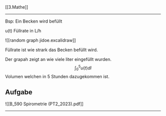 [[3.Mathe]]
___
Bsp: Ein Becken wird befüllt

u(t) Füllrate in L/h

![[random graph jidoe.excalidraw]]

Füllrate ist wie strark das Becken befüllt wird.

Der grapah zeigt an wie viele liter eingefüllt wurden.$$\int_{0}^{5}u(t)dl$$Volumen welchen in 5 Stunden dazugekommen ist. 

## Aufgabe
![[B_590 Spirometrie (PT2_2023).pdf]]
___


